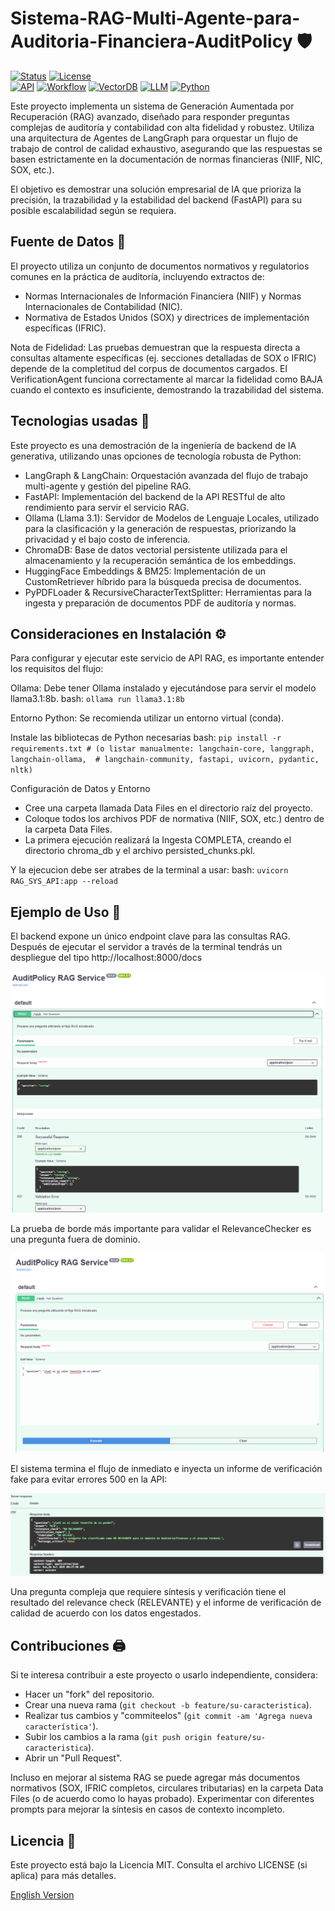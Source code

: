 # Sistema-RAG-Multi-Agente-para-Auditoria-Financiera-AuditPolicy 🛡️

[![Status](https://img.shields.io/badge/Status-COMPLETADO-success?style=for-the-badge)](https://github.com/ADAA-404/Sistema-RAG-Multi-Agente-para-Auditoria-Financiera-AuditPolicy)
[![License](https://img.shields.io/github/license/https://github.com/ADAA-404/Sistema-RAG-Multi-Agente-para-Auditoria-Financiera-AuditPolicy?style=for-the-badge)](https://github.com/ADAA-404/Sistema-RAG-Multi-Agente-para-Auditoria-Financiera-AuditPolicy/blob/main/LICENSE)
<br>
[![API](https://img.shields.io/badge/API-FastAPI-009688?style=for-the-badge&logo=fastapi)](https://fastapi.tiangolo.com/)
[![Workflow](https://img.shields.io/badge/Workflow-LangGraph-5868B2?style=for-the-badge&logo=langchain)](https://langchain.dev/)
[![VectorDB](https://img.shields.io/badge/VectorDB-Chroma-4C81FF?style=for-the-badge&logo=chroma)](https://www.trychroma.com/)
[![LLM](https://img.shields.io/badge/LLM-Llama_3.1_(Ollama)-F05032?style=for-the-badge&logo=ollama)](https://ollama.com/)
[![Python](https://img.shields.io/badge/Python-3.11+-3776AB?style=for-for-the-badge&logo=python)](https://www.python.org/)

Este proyecto implementa un sistema de Generación Aumentada por Recuperación (RAG) avanzado, diseñado para responder preguntas complejas de auditoría y contabilidad con alta fidelidad y robustez. Utiliza una arquitectura de Agentes de LangGraph para orquestar un flujo de trabajo de control de calidad exhaustivo, asegurando que las respuestas se basen estrictamente en la documentación de normas financieras (NIIF, NIC, SOX, etc.).

El objetivo es demostrar una solución empresarial de IA que prioriza la precisión, la trazabilidad y la estabilidad del backend (FastAPI) para su posible escalabilidad según se requiera.

## Fuente de Datos 💾

El proyecto utiliza un conjunto de documentos normativos y regulatorios comunes en la práctica de auditoría, incluyendo extractos de:

-   Normas Internacionales de Información Financiera (NIIF) y Normas Internacionales de Contabilidad (NIC).
-   Normativa de Estados Unidos (SOX) y directrices de implementación específicas (IFRIC).

Nota de Fidelidad: Las pruebas demuestran que la respuesta directa a consultas altamente específicas (ej. secciones detalladas de SOX o IFRIC) depende de la completitud del corpus de documentos cargados. El VerificationAgent funciona correctamente al marcar la fidelidad como BAJA cuando el contexto es insuficiente, demostrando la trazabilidad del sistema.

## Tecnologias usadas 🐍
Este proyecto es una demostración de la ingeniería de backend de IA generativa, utilizando unas opciones de tecnología robusta de Python:

-   LangGraph & LangChain: Orquestación avanzada del flujo de trabajo multi-agente y gestión del pipeline RAG.
-   FastAPI: Implementación del backend de la API RESTful de alto rendimiento para servir el servicio RAG.
-   Ollama (Llama 3.1): Servidor de Modelos de Lenguaje Locales, utilizado para la clasificación y la generación de respuestas, priorizando la privacidad y el bajo costo de inferencia.
-   ChromaDB: Base de datos vectorial persistente utilizada para el almacenamiento y la recuperación semántica de los embeddings.
-   HuggingFace Embeddings & BM25: Implementación de un CustomRetriever híbrido para la búsqueda precisa de documentos.
-   PyPDFLoader & RecursiveCharacterTextSplitter: Herramientas para la ingesta y preparación de documentos PDF de auditoría y normas.

## Consideraciones en Instalación ⚙️

Para configurar y ejecutar este servicio de API RAG, es importante entender los requisitos del flujo:

Ollama: Debe tener Ollama instalado y ejecutándose para servir el modelo llama3.1:8b.
bash:
    ```
    ollama run llama3.1:8b
    ```  
    
Entorno Python: Se recomienda utilizar un entorno virtual (conda).

Instale las bibliotecas de Python necesarias
bash:
    ```
    pip install -r requirements.txt
    # (o listar manualmente: langchain-core, langgraph, langchain-ollama, 
    # langchain-community, fastapi, uvicorn, pydantic, nltk)
    ```  
    
Configuración de Datos y Entorno
-   Cree una carpeta llamada Data Files en el directorio raíz del proyecto.
-   Coloque todos los archivos PDF de normativa (NIIF, SOX, etc.) dentro de la carpeta Data Files.
-   La primera ejecución realizará la Ingesta COMPLETA, creando el directorio chroma_db y el archivo persisted_chunks.pkl.

Y la ejecucion debe ser atrabes de la terminal a usar:
bash:
    ```
    uvicorn RAG_SYS_API:app --reload
    ```  

## Ejemplo de Uso 📎

El backend expone un único endpoint clave para las consultas RAG. Después de ejecutar el servidor a través de la terminal tendrás un despliegue del tipo http://localhost:8000/docs

![Primer despliegue del RAG en back-end](Images/RAG_DEPLOY.png)

La prueba de borde más importante para validar el RelevanceChecker es una pregunta fuera de dominio.   

![Formato de entrada para preguntas del RAG](Images/RAG_Q_json.png)

El sistema termina el flujo de inmediato e inyecta un informe de verificación fake para evitar errores 500 en la API:

![Formato de salida por la pregunta al RAG](Images/RAG_ANS_json.png)

Una pregunta compleja que requiere síntesis y verificación tiene el resultado del relevance check (RELEVANTE) y el informe de verificación de calidad de acuerdo con los datos engestados.


## Contribuciones 🖨️

Si te interesa contribuir a este proyecto o usarlo independiente, considera:
-   Hacer un "fork" del repositorio.
-   Crear una nueva rama (`git checkout -b feature/su-caracteristica`).
-   Realizar tus cambios y "commiteelos" (`git commit -am 'Agrega nueva característica'`).
-   Subir los cambios a la rama (`git push origin feature/su-caracteristica`).
-   Abrir un "Pull Request".

Incluso en mejorar al sistema RAG se puede agregar más documentos normativos (SOX, IFRIC completos, circulares tributarias) en la carpeta Data Files (o de acuerdo como lo hayas probado). 
Experimentar con diferentes prompts para mejorar la síntesis en casos de contexto incompleto.


## Licencia 📜

Este proyecto está bajo la Licencia MIT. Consulta el archivo LICENSE (si aplica) para más detalles.

[English Version](README.en.md)

